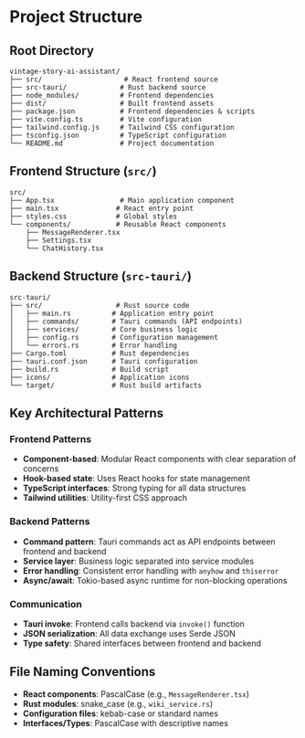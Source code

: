 # Project Structure

## Root Directory
```
vintage-story-ai-assistant/
├── src/                    # React frontend source
├── src-tauri/             # Rust backend source
├── node_modules/          # Frontend dependencies
├── dist/                  # Built frontend assets
├── package.json           # Frontend dependencies & scripts
├── vite.config.ts         # Vite configuration
├── tailwind.config.js     # Tailwind CSS configuration
├── tsconfig.json          # TypeScript configuration
└── README.md              # Project documentation
```

## Frontend Structure (`src/`)
```
src/
├── App.tsx                # Main application component
├── main.tsx              # React entry point
├── styles.css            # Global styles
└── components/           # Reusable React components
    ├── MessageRenderer.tsx
    ├── Settings.tsx
    └── ChatHistory.tsx
```

## Backend Structure (`src-tauri/`)
```
src-tauri/
├── src/                  # Rust source code
│   ├── main.rs          # Application entry point
│   ├── commands/        # Tauri commands (API endpoints)
│   ├── services/        # Core business logic
│   ├── config.rs        # Configuration management
│   └── errors.rs        # Error handling
├── Cargo.toml           # Rust dependencies
├── tauri.conf.json      # Tauri configuration
├── build.rs             # Build script
├── icons/               # Application icons
└── target/              # Rust build artifacts
```

## Key Architectural Patterns

### Frontend Patterns
- **Component-based**: Modular React components with clear separation of concerns
- **Hook-based state**: Uses React hooks for state management
- **TypeScript interfaces**: Strong typing for all data structures
- **Tailwind utilities**: Utility-first CSS approach

### Backend Patterns
- **Command pattern**: Tauri commands act as API endpoints between frontend and backend
- **Service layer**: Business logic separated into service modules
- **Error handling**: Consistent error handling with `anyhow` and `thiserror`
- **Async/await**: Tokio-based async runtime for non-blocking operations

### Communication
- **Tauri invoke**: Frontend calls backend via `invoke()` function
- **JSON serialization**: All data exchange uses Serde JSON
- **Type safety**: Shared interfaces between frontend and backend

## File Naming Conventions
- **React components**: PascalCase (e.g., `MessageRenderer.tsx`)
- **Rust modules**: snake_case (e.g., `wiki_service.rs`)
- **Configuration files**: kebab-case or standard names
- **Interfaces/Types**: PascalCase with descriptive names
